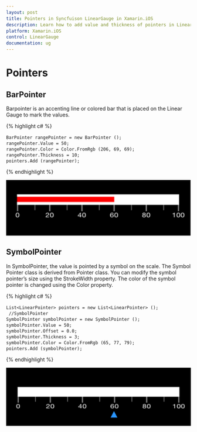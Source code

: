 ```yaml
---
layout: post
title: Pointers in Syncfuison LinearGauge in Xamarin.iOS
description: Learn how to add value and thickness of pointers in LinearGauge
platform: Xamarin.iOS
control: LinearGauge
documentation: ug
---
```


# Pointers

## BarPointer

Barpointer is an accenting line or colored bar that is placed on the Linear Gauge to mark the values. 

{% highlight c# %}

    BarPointer rangePointer = new BarPointer ();
    rangePointer.Value = 50;
    rangePointer.Color = Color.FromRgb (206, 69, 69);
    rangePointer.Thickness = 10;
    pointers.Add (rangePointer);

{% endhighlight %}

![](images/BarPointer.png)


## SymbolPointer

In SymbolPointer, the value is pointed by a symbol on the scale. The Symbol Pointer class is derived from Pointer class. You can modify the symbol pointer’s size using the StrokeWidth property. The color of the symbol pointer is changed using the Color property.

{% highlight c# %}

	List<LinearPointer> pointers = new List<LinearPointer> ();
     //SymbolPointer
    SymbolPointer symbolPointer = new SymbolPointer ();
    symbolPointer.Value = 50;
    symbolPointer.Offset = 0.0;
    symbolPointer.Thickness = 3;
    symbolPointer.Color = Color.FromRgb (65, 77, 79);
    pointers.Add (symbolPointer);
	
{% endhighlight  %}


![](images/SymbolPointer.png)
